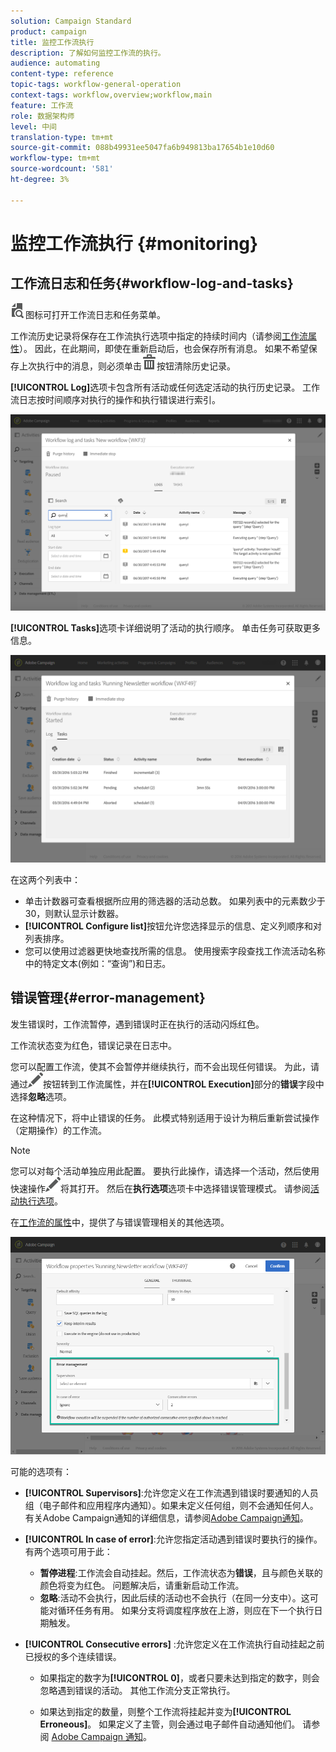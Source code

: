 ```yaml
---
solution: Campaign Standard
product: campaign
title: 监控工作流执行
description: 了解如何监控工作流的执行。
audience: automating
content-type: reference
topic-tags: workflow-general-operation
context-tags: workflow,overview;workflow,main
feature: 工作流
role: 数据架构师
level: 中间
translation-type: tm+mt
source-git-commit: 088b49931ee5047fa6b949813ba17654b1e10d60
workflow-type: tm+mt
source-wordcount: '581'
ht-degree: 3%

---
```



# 监控工作流执行 {#monitoring}

## 工作流日志和任务{#workflow-log-and-tasks}

![](assets/printpreview_darkgrey-24px.png)图标可打开工作流日志和任务菜单。

工作流历史记录将保存在工作流执行选项中指定的持续时间内（请参阅[工作流属性](../../automating/using/managing-execution-options.md)）。 因此，在此期间，即使在重新启动后，也会保存所有消息。 如果不希望保存上次执行中的消息，则必须单击![](assets/delete_darkgrey-24px.png)按钮清除历史记录。

**[!UICONTROL Log]**&#x200B;选项卡包含所有活动或任何选定活动的执行历史记录。 工作流日志按时间顺序对执行的操作和执行错误进行索引。

![](assets/wkf_execution_4.png)

**[!UICONTROL Tasks]**&#x200B;选项卡详细说明了活动的执行顺序。 单击任务可获取更多信息。

![](assets/wkf_execution_5.png)

在这两个列表中：

* 单击计数器可查看根据所应用的筛选器的活动总数。 如果列表中的元素数少于30，则默认显示计数器。
* **[!UICONTROL Configure list]**&#x200B;按钮允许您选择显示的信息、定义列顺序和对列表排序。
* 您可以使用过滤器更快地查找所需的信息。 使用搜索字段查找工作流活动名称中的特定文本(例如：“查询”)和日志。

## 错误管理{#error-management}

发生错误时，工作流暂停，遇到错误时正在执行的活动闪烁红色。

工作流状态变为红色，错误记录在日志中。

您可以配置工作流，使其不会暂停并继续执行，而不会出现任何错误。 为此，请通过![](assets/edit_darkgrey-24px.png)按钮转到工作流属性，并在&#x200B;**[!UICONTROL Execution]**&#x200B;部分的&#x200B;**错误**&#x200B;字段中选择&#x200B;**忽略**&#x200B;选项。

在这种情况下，将中止错误的任务。 此模式特别适用于设计为稍后重新尝试操作（定期操作）的工作流。

>[!NOTE]
>
>您可以对每个活动单独应用此配置。 要执行此操作，请选择一个活动，然后使用快速操作![](assets/edit_darkgrey-24px.png)将其打开。 然后在&#x200B;**执行选项**&#x200B;选项卡中选择错误管理模式。 请参阅[活动执行选项](../../automating/using/activity-properties.md)。

在[工作流的属性](../../automating/using/managing-execution-options.md)中，提供了与错误管理相关的其他选项。

![](assets/wkf_execution_error.png)

可能的选项有：

* **[!UICONTROL Supervisors]**:允许您定义在工作流遇到错误时要通知的人员组（电子邮件和应用程序内通知）。如果未定义任何组，则不会通知任何人。 有关Adobe Campaign通知的详细信息，请参阅[Adobe Campaign通知](../../administration/using/sending-internal-notifications.md)。

* **[!UICONTROL In case of error]**:允许您指定活动遇到错误时要执行的操作。有两个选项可用于此：

   * **暂停进程**:工作流会自动挂起。然后，工作流状态为&#x200B;**错误**，且与颜色关联的颜色将变为红色。 问题解决后，请重新启动工作流。
   * **忽略**:活动不会执行，因此后续的活动也不会执行（在同一分支中）。这可能对循环任务有用。 如果分支将调度程序放在上游，则应在下一个执行日期触发。

* **[!UICONTROL Consecutive errors]** :允许您定义在工作流执行自动挂起之前已授权的多个连续错误。

   * 如果指定的数字为&#x200B;**[!UICONTROL 0]**，或者只要未达到指定的数字，则会忽略遇到错误的活动。 其他工作流分支正常执行。

   * 如果达到指定的数量，则整个工作流将挂起并变为&#x200B;**[!UICONTROL Erroneous]**。 如果定义了主管，则会通过电子邮件自动通知他们。 请参阅 [Adobe Campaign 通知](../../administration/using/sending-internal-notifications.md)。
